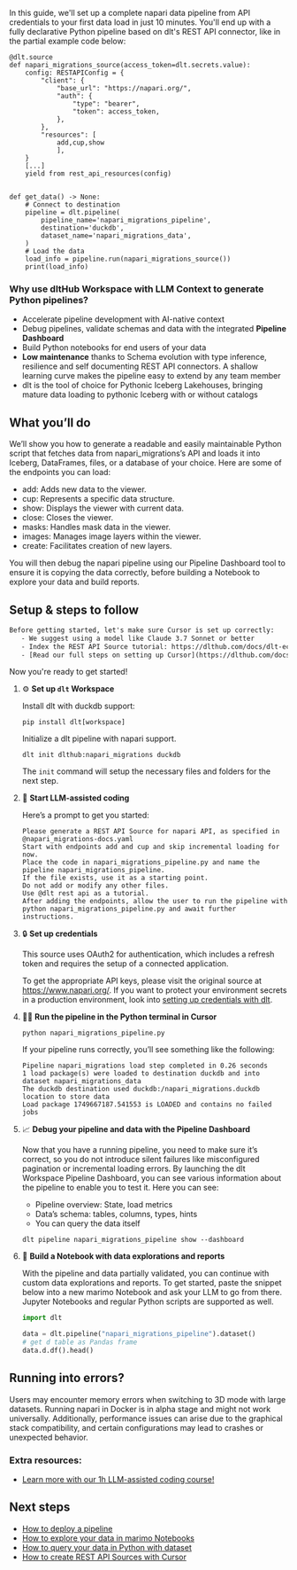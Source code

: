 In this guide, we'll set up a complete napari data pipeline from API credentials to your first data load in just 10 minutes. You'll end up with a fully declarative Python pipeline based on dlt's REST API connector, like in the partial example code below:

```python-outcome
@dlt.source
def napari_migrations_source(access_token=dlt.secrets.value):
    config: RESTAPIConfig = {
        "client": {
            "base_url": "https://napari.org/",
            "auth": {
                "type": "bearer",
                "token": access_token,
            },
        },
        "resources": [
            add,cup,show
            ],
    }
    [...]
    yield from rest_api_resources(config)


def get_data() -> None:
    # Connect to destination
    pipeline = dlt.pipeline(
        pipeline_name='napari_migrations_pipeline',
        destination='duckdb',
        dataset_name='napari_migrations_data', 
    )
    # Load the data
    load_info = pipeline.run(napari_migrations_source())
    print(load_info) 
```

### Why use dltHub Workspace with LLM Context to generate Python pipelines?

- Accelerate pipeline development with AI-native context
- Debug pipelines, validate schemas and data with the integrated **Pipeline Dashboard**
- Build Python notebooks for end users of your data
- **Low maintenance** thanks to Schema evolution with type inference, resilience and self documenting REST API connectors. A shallow learning curve makes the pipeline easy to extend by any team member
- dlt is the tool of choice for Pythonic Iceberg Lakehouses, bringing mature data loading to pythonic Iceberg with or without catalogs

## What you’ll do

We’ll show you how to generate a readable and easily maintainable Python script that fetches data from napari_migrations’s API and loads it into Iceberg, DataFrames, files, or a database of your choice. Here are some of the endpoints you can load:

- add: Adds new data to the viewer.
- cup: Represents a specific data structure.
- show: Displays the viewer with current data.
- close: Closes the viewer.
- masks: Handles mask data in the viewer.
- images: Manages image layers within the viewer.
- create: Facilitates creation of new layers.

You will then debug the napari pipeline using our Pipeline Dashboard tool to ensure it is copying the data correctly, before building a Notebook to explore your data and build reports.

## Setup & steps to follow

```default
Before getting started, let's make sure Cursor is set up correctly:
   - We suggest using a model like Claude 3.7 Sonnet or better
   - Index the REST API Source tutorial: https://dlthub.com/docs/dlt-ecosystem/verified-sources/rest_api/ and add it to context as **@dlt rest api**
   - [Read our full steps on setting up Cursor](https://dlthub.com/docs/dlt-ecosystem/llm-tooling/cursor-restapi#23-configuring-cursor-with-documentation)
```

Now you're ready to get started!

1. ⚙️ **Set up `dlt` Workspace**
    
    Install dlt with duckdb support:
    ```shell
    pip install dlt[workspace]
    ```

    Initialize a dlt pipeline with napari support.
    ```shell
    dlt init dlthub:napari_migrations duckdb
    ```

    The `init` command will setup the necessary files and folders for the next step.
    
2. 🤠 **Start LLM-assisted coding**
    
    Here’s a prompt to get you started:
    
    ```prompt
    Please generate a REST API Source for napari API, as specified in @napari_migrations-docs.yaml 
    Start with endpoints add and cup and skip incremental loading for now. 
    Place the code in napari_migrations_pipeline.py and name the pipeline napari_migrations_pipeline. 
    If the file exists, use it as a starting point. 
    Do not add or modify any other files. 
    Use @dlt rest api as a tutorial. 
    After adding the endpoints, allow the user to run the pipeline with python napari_migrations_pipeline.py and await further instructions.
    ```

    
3. 🔒 **Set up credentials** 
    
    This source uses OAuth2 for authentication, which includes a refresh token and requires the setup of a connected application.
    
    To get the appropriate API keys, please visit the original source at https://www.napari.org/.
    If you want to protect your environment secrets in a production environment, look into [setting up credentials with dlt](https://dlthub.com/docs/walkthroughs/add_credentials).
    
4. 🏃‍♀️ **Run the pipeline in the Python terminal in Cursor**
    
    ```shell
    python napari_migrations_pipeline.py
    ```
    
    If your pipeline runs correctly, you’ll see something like the following:
    
    ```shell
    Pipeline napari_migrations load step completed in 0.26 seconds
    1 load package(s) were loaded to destination duckdb and into dataset napari_migrations_data
    The duckdb destination used duckdb:/napari_migrations.duckdb location to store data
    Load package 1749667187.541553 is LOADED and contains no failed jobs
    ```
    
5. 📈 **Debug your pipeline and data with the Pipeline Dashboard**

    Now that you have a running pipeline, you need to make sure it’s correct, so you do not introduce silent failures like misconfigured pagination or incremental loading errors. By launching the dlt Workspace Pipeline Dashboard, you can see various information about the pipeline to enable you to test it. Here you can see:
    - Pipeline overview: State, load metrics
    - Data’s schema: tables, columns, types, hints
    - You can query the data itself
    
    ```shell
    dlt pipeline napari_migrations_pipeline show --dashboard
    ```
    
6. 🐍 **Build a Notebook with data explorations and reports**

    With the pipeline and data partially validated, you can continue with custom data explorations and reports. To get started, paste the snippet below into a new marimo Notebook and ask your LLM to go from there. Jupyter Notebooks and regular Python scripts are supported as well.

    
    ```python
    import dlt

   data = dlt.pipeline("napari_migrations_pipeline").dataset()
   # get d table as Pandas frame
   data.d.df().head()
    ```

## Running into errors?

Users may encounter memory errors when switching to 3D mode with large datasets. Running napari in Docker is in alpha stage and might not work universally. Additionally, performance issues can arise due to the graphical stack compatibility, and certain configurations may lead to crashes or unexpected behavior.

### Extra resources:

- [Learn more with our 1h LLM-assisted coding course!](https://www.youtube.com/watch?v=GGid70rnJuM)

## Next steps

- [How to deploy a pipeline](https://dlthub.com/docs/walkthroughs/deploy-a-pipeline)
- [How to explore your data in marimo Notebooks](https://dlthub.com/docs/general-usage/dataset-access/marimo)
- [How to query your data in Python with dataset](https://dlthub.com/docs/general-usage/dataset-access/dataset)
- [How to create REST API Sources with Cursor](https://dlthub.com/docs/dlt-ecosystem/llm-tooling/cursor-restapi)